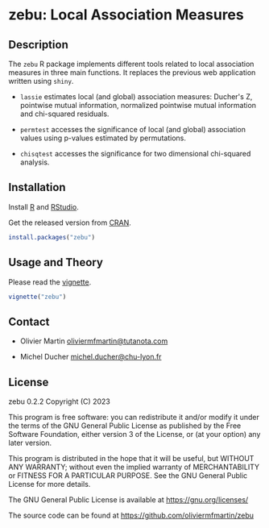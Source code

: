 # zebu: Local Association Measures

## Description

The `zebu` R package implements different tools related to local association measures in three main functions. It replaces the previous web application written using `shiny`.

- `lassie` estimates local (and global) association measures: Ducher's Z, pointwise mutual information, normalized pointwise mutual information and chi-squared residuals.

- `permtest` accesses the significance of local (and global) association values using p-values estimated by permutations.

- `chisqtest` accesses the significance for two dimensional chi-squared analysis.

## Installation

Install [R](https://www.r-project.org/) and [RStudio](https://posit.co/download/rstudio-desktop/).

Get the released version from [CRAN](https://CRAN.R-project.org/package=zebu).

```R
install.packages("zebu")
```

## Usage and Theory

Please read the [vignette](https://CRAN.R-project.org/package=zebu/vignettes/zebu.html).

```R
vignette("zebu")
```

## Contact

* Olivier Martin
[oliviermfmartin@tutanota.com](mailto:oliviermfmartin@tutanota.com)

* Michel Ducher
[michel.ducher@chu-lyon.fr](mailto:michel.ducher@chu-lyon.fr)

## License

zebu 0.2.2
Copyright (C) 2023

This program is free software: you can redistribute it and/or modify it under the terms of the GNU General Public License as published by the Free Software Foundation, either version 3 of the License, or (at your option) any later version.

This program is distributed in the hope that it will be useful, but WITHOUT ANY WARRANTY; without even the implied warranty of MERCHANTABILITY or FITNESS FOR A PARTICULAR PURPOSE. See the GNU General Public License for more details.

The GNU General Public License is available at https://gnu.org/licenses/

The source code can be found at https://github.com/oliviermfmartin/zebu
